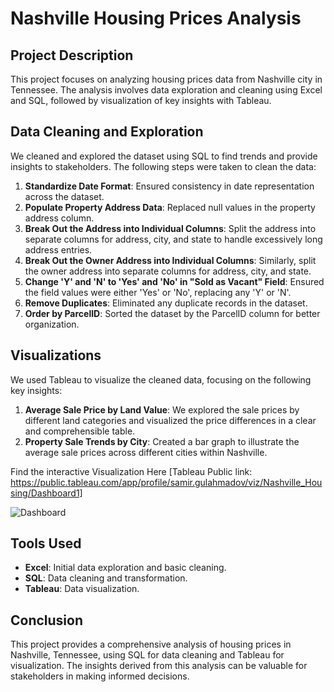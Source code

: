 # Nashville Housing Prices Analysis

## Project Description

This project focuses on analyzing housing prices data from Nashville city in Tennessee. The analysis involves data exploration and cleaning using Excel and SQL, followed by visualization of key insights with Tableau. 

## Data Cleaning and Exploration

We cleaned and explored the dataset using SQL to find trends and provide insights to stakeholders. The following steps were taken to clean the data:

1. **Standardize Date Format**: Ensured consistency in date representation across the dataset.
2. **Populate Property Address Data**: Replaced null values in the property address column.
3. **Break Out the Address into Individual Columns**: Split the address into separate columns for address, city, and state to handle excessively long address entries.
4. **Break Out the Owner Address into Individual Columns**: Similarly, split the owner address into separate columns for address, city, and state.
5. **Change 'Y' and 'N' to 'Yes' and 'No' in "Sold as Vacant" Field**: Ensured the field values were either 'Yes' or 'No', replacing any 'Y' or 'N'.
6. **Remove Duplicates**: Eliminated any duplicate records in the dataset.
7. **Order by ParcelID**: Sorted the dataset by the ParcelID column for better organization.

## Visualizations

We used Tableau to visualize the cleaned data, focusing on the following key insights:

1. **Average Sale Price by Land Value**: We explored the sale prices by different land categories and visualized the price differences in a clear and comprehensible table.
2. **Property Sale Trends by City**: Created a bar graph to illustrate the average sale prices across different cities within Nashville.

Find the interactive Visualization Here [Tableau Public link: https://public.tableau.com/app/profile/samir.gulahmadov/viz/Nashville_Housing/Dashboard1]

![Dashboard](https://github.com/SamirG-ov/PortfolioProjects/assets/47461720/dfc67c86-5042-4bd8-a621-30a215ead34a)

## Tools Used

- **Excel**: Initial data exploration and basic cleaning.
- **SQL**: Data cleaning and transformation.
- **Tableau**: Data visualization.

## Conclusion

This project provides a comprehensive analysis of housing prices in Nashville, Tennessee, using SQL for data cleaning and Tableau for visualization. The insights derived from this analysis can be valuable for stakeholders in making informed decisions.
